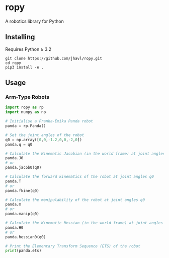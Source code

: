 # ropy
A robotics library for Python

## Installing

Requires Python ≥ 3.2

```shell script
git clone https://github.com/jhavl/ropy.git
cd ropy
pip3 install -e .
```

## Usage

### Arm-Type Robots

```python
import ropy as rp
import numpy as np

# Initialise a Franka-Emika Panda robot
panda = rp.Panda()

# Set the joint angles of the robot
q0 = np.array([0,0,-1.2,0,0,-2,0])
panda.q = q0

# Calculate the Kinematic Jacobian (in the world frame) at joint angles q0
panda.J0
# or
panda.jacob0(q0)

# Calculate the forward kinematics of the robot at joint angles q0
panda.T
# or
panda.fkine(q0)

# Calculate the manipulability of the robot at joint angles q0
panda.m
# or
panda.manip(q0)

# Calculate the Kinematic Hessian (in the world frame) at joint angles q0
panda.H0
# or
panda.hessian0(q0)

# Print the Elementary Transform Sequence (ETS) of the robot
print(panda.ets)

```
